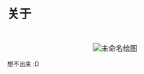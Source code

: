 # 关于


<!--more-->
&nbsp;
&nbsp;
&nbsp;
&nbsp;
&nbsp;

<div align=center><img src="https://typora-lghost.oss-cn-shanghai.aliyuncs.com/img/202211090135742.gif" alt="未命名绘图" style="zoom: 120%;" /></div>




想不出来 :D


